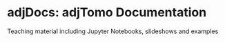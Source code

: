 # adjDocs: adjTomo Documentation
Teaching material including Jupyter Notebooks, slideshows and examples

